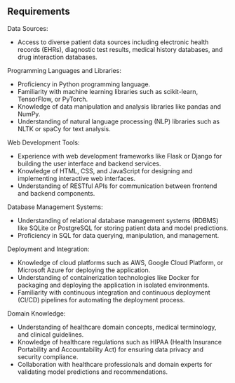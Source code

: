 Requirements
-

Data Sources:
- Access to diverse patient data sources including electronic health records (EHRs), diagnostic test results, medical history databases, and drug interaction databases.

Programming Languages and Libraries:
- Proficiency in Python programming language.
- Familiarity with machine learning libraries such as scikit-learn, TensorFlow, or PyTorch.
- Knowledge of data manipulation and analysis libraries like pandas and NumPy.
- Understanding of natural language processing (NLP) libraries such as NLTK or spaCy for text analysis.

Web Development Tools:
- Experience with web development frameworks like Flask or Django for building the user interface and backend services.
- Knowledge of HTML, CSS, and JavaScript for designing and implementing interactive web interfaces.
- Understanding of RESTful APIs for communication between frontend and backend components.

Database Management Systems:
- Understanding of relational database management systems (RDBMS) like SQLite or PostgreSQL for storing patient data and model predictions.
- Proficiency in SQL for data querying, manipulation, and management.

Deployment and Integration:
- Knowledge of cloud platforms such as AWS, Google Cloud Platform, or Microsoft Azure for deploying the application.
- Understanding of containerization technologies like Docker for packaging and deploying the application in isolated environments.
- Familiarity with continuous integration and continuous deployment (CI/CD) pipelines for automating the deployment process.

Domain Knowledge:
- Understanding of healthcare domain concepts, medical terminology, and clinical guidelines.
- Knowledge of healthcare regulations such as HIPAA (Health Insurance Portability and Accountability Act) for ensuring data privacy and security compliance.
- Collaboration with healthcare professionals and domain experts for validating model predictions and recommendations.






